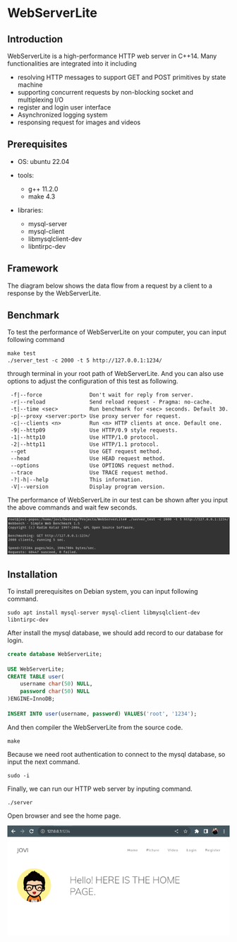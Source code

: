 # WebServerLite

## Introduction
WebServerLite is a high-performance HTTP web server in C++14. Many functionalities are integrated into it including 
* resolving HTTP messages to support GET and POST primitives by state machine
* supporting concurrent requests by non-blocking socket and multiplexing I/O
* register and login user interface
* Asynchronized logging system
* responsing request for images and videos



## Prerequisites
* OS: ubuntu 22.04
* tools: 
  * g++ 11.2.0
  * make 4.3

* libraries: 
  * mysql-server 
  * mysql-client 
  * libmysqlclient-dev 
  * libntirpc-dev



## Framework

The diagram below shows the data flow from a request by a client to a response by the WebServerLite.





## Benchmark

To test the performance of WebServerLite on your computer, you can input following command 

```shell
make test
./server_test -c 2000 -t 5 http://127.0.0.1:1234/
```

through terminal in your root path of WebServerLite. And you can also use options to adjust the configuration of this test as following.

```text
 -f|--force               Don't wait for reply from server.
 -r|--reload              Send reload request - Pragma: no-cache.
 -t|--time <sec>          Run benchmark for <sec> seconds. Default 30.
 -p|--proxy <server:port> Use proxy server for request.
 -c|--clients <n>         Run <n> HTTP clients at once. Default one.
 -9|--http09              Use HTTP/0.9 style requests.
 -1|--http10              Use HTTP/1.0 protocol.
 -2|--http11              Use HTTP/1.1 protocol.
 --get                    Use GET request method.
 --head                   Use HEAD request method.
 --options                Use OPTIONS request method.
 --trace                  Use TRACE request method.
 -?|-h|--help             This information.
 -V|--version             Display program version.
```

The performance of WebServerLite in our test can be shown after you input the above commands and wait few seconds.

![benchmark_result](./doc/benchmark_result.png)



## Installation

To install prerequisites on Debian system, you can input following command.

```shell
sudo apt install mysql-server mysql-client libmysqlclient-dev libntirpc-dev
```

After install the mysql database, we should add record to our database for login.

```sql
create database WebServerLite;

USE WebServerLite;
CREATE TABLE user(
    username char(50) NULL,
    password char(50) NULL
)ENGINE=InnoDB;

INSERT INTO user(username, password) VALUES('root', '1234');
```

And then compiler the WebServerLite from the source code.

```shell
make
```

Because we need root authentication to connect to the mysql database, so input the next command.

```shell
sudo -i
```

Finally, we can run our HTTP web server by inputing command.

```shell
./server
```

Open browser and see the home page.

![homepage](./doc/homepage.png)

